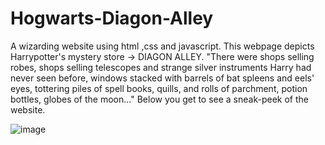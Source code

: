 # Hogwarts-Diagon-Alley

A wizarding website using html ,css and javascript. This webpage depicts Harrypotter's mystery store -> DIAGON ALLEY.
"There were shops selling robes, shops selling telescopes and strange silver instruments Harry had never seen before, 
windows stacked with barrels of bat spleens and eels' eyes, tottering piles of spell books,
quills, and rolls of parchment, potion bottles, globes of the moon..."
Below you get to see a sneak-peek of the website.

![image](https://user-images.githubusercontent.com/68218730/149614405-ca0cfbaa-5a09-4053-828c-a331c7b019eb.png)
